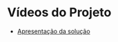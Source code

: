 # Vídeos do Projeto
 - [Apresentação da solução](https://drive.google.com/file/d/1BJo9mF2XRnFFXqzgKCDjdB2eW-YIpr0J/view?usp=sharing)

